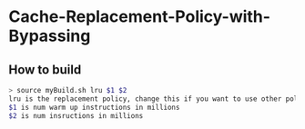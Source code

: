 # Cache-Replacement-Policy-with-Bypassing

## How to build
```bash
> source myBuild.sh lru $1 $2
lru is the replacement policy, change this if you want to use other policy
$1 is num warm up instructions in millions
$2 is num insructions in millions
```
